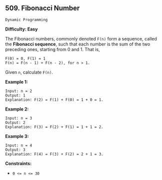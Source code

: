 ## 509. Fibonacci Number

`Dynamic Programming`

**Difficulty: Easy**

The Fibonacci numbers, commonly denoted `F(n)` form a sequence, called the **Fibonacci sequence**, such that each number is the sum of the two preceding ones, starting from 0 and 1. That is,

```
F(0) = 0, F(1) = 1
F(n) = F(n - 1) + F(n - 2), for n > 1.
```

Given `n`, calculate `F(n)`.

**Example 1:**

    Input: n = 2
    Output: 1
    Explanation: F(2) = F(1) + F(0) = 1 + 0 = 1.

**Example 2:**

    Input: n = 3
    Output: 2
    Explanation: F(3) = F(2) + F(1) = 1 + 1 = 2.

**Example 3:**

    Input: n = 4
    Output: 3
    Explanation: F(4) = F(3) + F(2) = 2 + 1 = 3.


**Constraints:**

- `0 <= n <= 30`